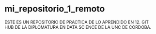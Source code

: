 # mi_repositorio_1_remoto
ESTE ES UN REPOSITORIO DE PRACTICA DE LO APRENDIDO EN 12. GIT HUB DE LA DIPLOMATURA EN DATA SCIENCE DE LA UNC DE CORDOBA.
